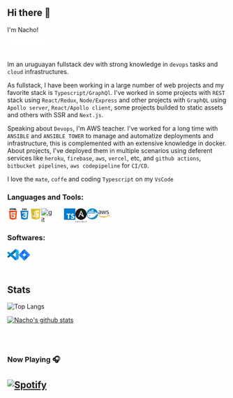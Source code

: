 ## Hi there 👋 

I'm Nacho!

<a href="https://linkedin.com/in/ibarretorey" target="_blank"><img align="left" alt="Ignacio Barreto | LinkedIn" width="22px" src="./static/linkedin.svg" /></a>
<a href="https://instagram.com/ibarretorey" target="_blank"><img align="left" alt="Ignacio Barreto | Instagram" width="22px" src="./static/insta.svg" /></a>
<a href="https://twitter.com/liveofit" target="_blank"><img align="left" alt="Ignacio Barreto | Twitter" width="22px" src="./static/twitter.svg" /></a>
<a href="https://medium.com/@ibarretorey" target="_blank"><img align="left" alt="Ignacio Barreto | Medium" width="22px" src="./static/medium.svg" /></a>

<br />
<br />

Im an uruguayan fullstack dev with strong knowledge in `devops` tasks and `cloud` infrastructures.
<!-- <a href="https://ibary.info" target="_blank"><img align="left" alt="ibary.info" width="22px" src="./static/www.svg" /></a> -->

As fullstack, I have been working in a large number of web projects and my favorite stack is `Typescript/GraphQl`. I've worked in some projects with `REST` stack using `React/Redux`, `Node/Express` and other projects with `GraphQL` using `Apollo server`, `React/Apollo client`, some projects builded to static assets and others with SSR and `Next.js`.

Speaking about `Devops`, I'm AWS teacher. I've worked for a long time with `ANSIBLE` and `ANSIBLE TOWER` to manage and automatize deployments and infrastructure, this is complemented with an extensive knowledge in docker. About projects, I've deployed them in multiple scenarios using deferent services like `heroku`, `firebase`, `aws`, `vercel`, etc, and `github actions`, `bitbucket pipelines`, `aws codepipeline` for `CI/CD`.

I love the `mate`, `coffe` and coding `Typescript` on my `VsCode`

### Languages and Tools:

<a href="https://www.w3.org/html/" target="_blank"><img align="left" alt="HTML5" width="26px" src="https://raw.githubusercontent.com/github/explore/80688e429a7d4ef2fca1e82350fe8e3517d3494d/topics/html/html.png" /></a>
<a href="https://www.w3schools.com/css/" target="_blank"><img align="left" alt="CSS3" width="26px" src="https://raw.githubusercontent.com/github/explore/80688e429a7d4ef2fca1e82350fe8e3517d3494d/topics/css/css.png" /></a>
<img align="left" alt="Javascript" width="26px" src="./static/javascript.jpg" />
<a href="https://git-scm.com/" target="_blank"> <img align="left" alt="git" width="26px" src="https://www.vectorlogo.zone/logos/git-scm/git-scm-icon.svg"/></a>
<img align="left" alt="GitHub" width="26px" src="./static/github.svg" />
<img align="left" alt="Typescript" width="26px" src="./static/typescript.png" />
<img align="left" alt="Ansible" width="26px" src="./static/ansible1.png" />
<img align="left" alt="Docker" width="26px" src="./static/docker.png" />
<img align="left" alt="AWS" width="26px" src="./static/aws.png" />

<br />
<br />

### Softwares:

<img align="left" alt="Visual Studio Code" width="26px" src="https://raw.githubusercontent.com/github/explore/80688e429a7d4ef2fca1e82350fe8e3517d3494d/topics/visual-studio-code/visual-studio-code.png" />

<img align="left" alt="Jira" width="26px" src="./static/jira.png" />


<br />
<br />
<br />

## Stats

![Top Langs](https://github-readme-stats.vercel.app/api/top-langs/?count_private=true&username=liveofit&hide_title=true&show_icons=true&line_height=20&title_color=FFFFFF&icon_color=FFFFFF&text_color=FFFFFF&bg_color=0D1117)


[![Nacho's github stats](https://github-readme-stats.vercel.app/api?username=liveofit&count_private=true&show_icons=true&line_height=20&title_color=FFFFFF&icon_color=FFFFFF&text_color=FFFFFF&bg_color=0D1117)](https://github.com/liveofit/github-readme-stats)

<br />
<br />

### Now Playing 🎧

[![Spotify](https://spotify-playing-now-six.vercel.app/api/spotify)](https://open.spotify.com/user/22mo2qebajoml4yq76zubglmi)
<br/>
---
